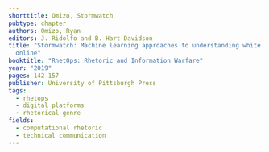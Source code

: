 ```yaml
---
shorttitle: Omizo, Stormwatch
pubtype: chapter
authors: Omizo, Ryan
editors: J. Ridolfo and B. Hart-Davidson
title: "Stormwatch: Machine learning approaches to understanding white supremacy
  online"
booktitle: "RhetOps: Rhetoric and Information Warfare"
year: "2019"
pages: 142-157
publisher: University of Pittsburgh Press
tags:
  - rhetops
  - digital platforms
  - rhetorical genre
fields:
  - computational rhetoric
  - technical communication
---
```

